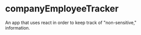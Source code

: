 # companyEmployeeTracker
An app that uses react in order to keep track of "non-sensitive," information.
